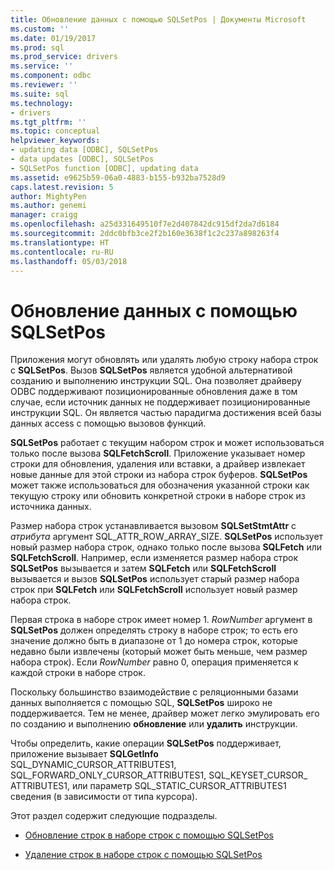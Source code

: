 ```yaml
---
title: Обновление данных с помощью SQLSetPos | Документы Microsoft
ms.custom: ''
ms.date: 01/19/2017
ms.prod: sql
ms.prod_service: drivers
ms.service: ''
ms.component: odbc
ms.reviewer: ''
ms.suite: sql
ms.technology:
- drivers
ms.tgt_pltfrm: ''
ms.topic: conceptual
helpviewer_keywords:
- updating data [ODBC], SQLSetPos
- data updates [ODBC], SQLSetPos
- SQLSetPos function [ODBC], updating data
ms.assetid: e9625b59-06a0-4883-b155-b932ba7528d9
caps.latest.revision: 5
author: MightyPen
ms.author: genemi
manager: craigg
ms.openlocfilehash: a25d331649510f7e2d407842dc915df2da7d6184
ms.sourcegitcommit: 2ddc0bfb3ce2f2b160e3638f1c2c237a898263f4
ms.translationtype: HT
ms.contentlocale: ru-RU
ms.lasthandoff: 05/03/2018
---
```

# <a name="updating-data-with-sqlsetpos"></a>Обновление данных с помощью SQLSetPos
Приложения могут обновлять или удалять любую строку набора строк с **SQLSetPos**. Вызов **SQLSetPos** является удобной альтернативой созданию и выполнению инструкции SQL. Она позволяет драйверу ODBC поддерживают позиционированные обновления даже в том случае, если источник данных не поддерживает позиционированные инструкции SQL. Он является частью парадигма достижения всей базы данных access с помощью вызовов функций.  
  
 **SQLSetPos** работает с текущим набором строк и может использоваться только после вызова **SQLFetchScroll**. Приложение указывает номер строки для обновления, удаления или вставки, а драйвер извлекает новые данные для этой строки из набора строк буферов. **SQLSetPos** может также использоваться для обозначения указанной строки как текущую строку или обновить конкретной строки в наборе строк из источника данных.  
  
 Размер набора строк устанавливается вызовом **SQLSetStmtAttr** с *атрибута* аргумент SQL_ATTR_ROW_ARRAY_SIZE. **SQLSetPos** использует новый размер набора строк, однако только после вызова **SQLFetch** или **SQLFetchScroll**. Например, если изменяется размер набора строк **SQLSetPos** вызывается и затем **SQLFetch** или **SQLFetchScroll** вызывается и вызов **SQLSetPos** использует старый размер набора строк при **SQLFetch** или **SQLFetchScroll** использует новый размер набора строк.  
  
 Первая строка в наборе строк имеет номер 1. *RowNumber* аргумент в **SQLSetPos** должен определять строку в наборе строк; то есть его значение должно быть в диапазоне от 1 до номера строк, которые недавно были извлечены (который может быть меньше, чем размер набора строк). Если *RowNumber* равно 0, операция применяется к каждой строки в наборе строк.  
  
 Поскольку большинство взаимодействие с реляционными базами данных выполняется с помощью SQL, **SQLSetPos** широко не поддерживается. Тем не менее, драйвер может легко эмулировать его по созданию и выполнению **обновление** или **удалить** инструкции.  
  
 Чтобы определить, какие операции **SQLSetPos** поддерживает, приложение вызывает **SQLGetInfo** SQL_DYNAMIC_CURSOR_ATTRIBUTES1, SQL_FORWARD_ONLY_CURSOR_ATTRIBUTES1, SQL_KEYSET_CURSOR_ ATTRIBUTES1, или параметр SQL_STATIC_CURSOR_ATTRIBUTES1 сведения (в зависимости от типа курсора).  
  
 Этот раздел содержит следующие подразделы.  
  
-   [Обновление строк в наборе строк с помощью SQLSetPos](../../../odbc/reference/develop-app/updating-rows-in-the-rowset-with-sqlsetpos.md)  
  
-   [Удаление строк в наборе строк с помощью SQLSetPos](../../../odbc/reference/develop-app/deleting-rows-in-the-rowset-with-sqlsetpos.md)
